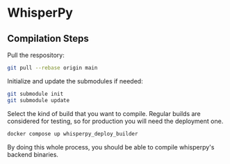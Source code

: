 # WhisperPy

## Compilation Steps

Pull the respository:

```bash
git pull --rebase origin main
```

Initialize and update the submodules if needed:

```bash
git submodule init
git submodule update
```

Select the kind of build that you want to compile. Regular builds are considered for testing, so for production you will need the deployment one.

```bash
docker compose up whisperpy_deploy_builder
```

By doing this whole process, you should be able to compile whisperpy's backend binaries.